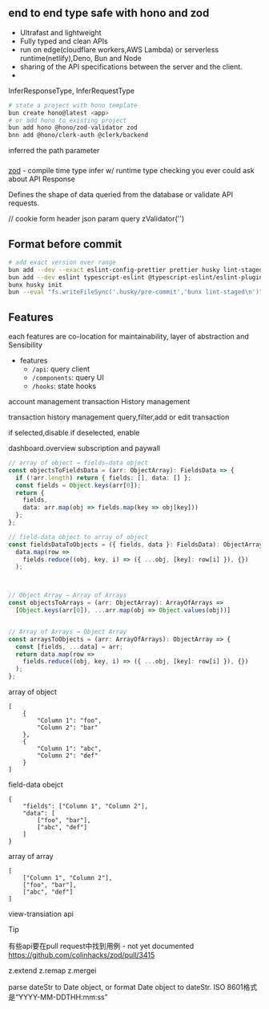 




##  end to end type safe with hono and zod
- Ultrafast and lightweight
- Fully typed and clean APIs
- run on edge(cloudflare workers,AWS Lambda) or serverless runtime(netlify),Deno, Bun and Node
-  sharing of the API specifications between the server and the client.
-

InferResponseType, InferRequestType
```bash
# state a project with hono template
bun create hono@latest <app>
# or add hono to existing project
bun add hono @hono/zod-validator zod
bnn add @hono/clerk-auth @clerk/backend
```

inferred
the path parameter

###
[zod](https://zod.dev/) -
compile time type infer w/ runtime type checking you ever could ask about API Response

Defines the shape of data queried from the database
or validate API requests.


  // cookie form  header json param query
    zValidator('')



## Format before commit
```bash
# add exact version over range
bun add --dev --exact eslint-config-prettier prettier husky lint-staged
bun add --dev eslint typescript-eslint @typescript-eslint/eslint-plugin @typescript-eslint/parser
bunx husky init
bun --eval "fs.writeFileSync('.husky/pre-commit','bunx lint-staged\n')"
```



## Features


each features are co-location for maintainability, layer of abstraction and Sensibility

- features
  - `/api`: query client
  - `/components`: query UI
  - `/hooks`: state hooks

account management
transaction History management

transaction history management
query,filter,add or edit transaction



if selected,disable
if deselected, enable

dashboard.overview
subscription and paywall



```ts
// array of object → fields-data object
const objectsToFieldsData = (arr: ObjectArray): FieldsData => {
  if (!arr.length) return { fields: [], data: [] };
  const fields = Object.keys(arr[0]);
  return {
    fields,
    data: arr.map(obj => fields.map(key => obj[key]))
  };
};

// field-data object to array of object
const fieldsDataToObjects = ({ fields, data }: FieldsData): ObjectArray =>
  data.map(row =>
    fields.reduce((obj, key, i) => ({ ...obj, [key]: row[i] }), {})
  );



// Object Array → Array of Arrays
const objectsToArrays = (arr: ObjectArray): ArrayOfArrays =>
  [Object.keys(arr[0]), ...arr.map(obj => Object.values(obj))]


// Array of Arrays → Object Array
const arraysToObjects = (arr: ArrayOfArrays): ObjectArray => {
  const [fields, ...data] = arr;
  return data.map(row =>
    fields.reduce((obj, key, i) => ({ ...obj, [key]: row[i] }), {})
  );
};

```



array of object
```
[
	{
		"Column 1": "foo",
		"Column 2": "bar"
	},
	{
		"Column 1": "abc",
		"Column 2": "def"
	}
]
```

field-data obejct
```
{
	"fields": ["Column 1", "Column 2"],
	"data": [
		["foo", "bar"],
		["abc", "def"]
	]
}
```

array of array
```
[
	["Column 1", "Column 2"],
	["foo", "bar"],
	["abc", "def"]
]

```


view-transiation api



> [!TIP]
> 有些api要在pull request中找到用例 - not yet documented
https://github.com/colinhacks/zod/pull/3415


z.extend
z.remap
z.mergei


parse dateStr to Date object,
or format Date object to dateStr.
ISO 8601格式是“YYYY-MM-DDTHH:mm:ss”
